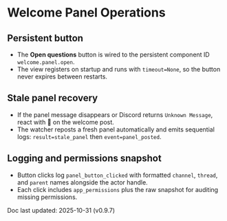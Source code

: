 # Welcome Panel Operations

## Persistent button
- The **Open questions** button is wired to the persistent component ID `welcome.panel.open`.
- The view registers on startup and runs with `timeout=None`, so the button never expires between restarts.

## Stale panel recovery
- If the panel message disappears or Discord returns `Unknown Message`, react with 🎫 on the welcome post.
- The watcher reposts a fresh panel automatically and emits sequential logs: `result=stale_panel` then `event=panel_posted`.

## Logging and permissions snapshot
- Button clicks log `panel_button_clicked` with formatted `channel`, `thread`, and `parent` names alongside the actor handle.
- Each click includes `app_permissions` plus the raw snapshot for auditing missing permissions.

Doc last updated: 2025-10-31 (v0.9.7)
